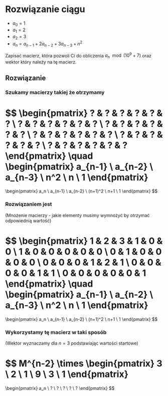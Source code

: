 # Rozwiązanie ciągu

- $a_0 = 1$
- $a_1 = 2$
- $a_2 = 3$
- $a_n = a_{n-1} + 2a_{n-2} + 3a_{n-3} + n^2$

Zapisać macierz, która pozwoli Ci do obliczenia $a_n \mod (10^9 + 7)$ oraz wektor który należy na tę macierz.

## Rozwiązanie

### Szukamy macierzy takiej że otrzymamy

$$
\begin{pmatrix}
? & ? & ? & ? & ? & ? \\
? & ? & ? & ? & ? & ? \\
? & ? & ? & ? & ? & ? \\
? & ? & ? & ? & ? & ? \\
? & ? & ? & ? & ? & ? \\
? & ? & ? & ? & ? & ?
\end{pmatrix}
\quad
\begin{pmatrix}
a_{n-1} \\
a_{n-2} \\
a_{n-3} \\
n^2 \\
n \\
1
\end{pmatrix}
=
\begin{pmatrix}
a_n \\
a_{n-1} \\
a_{n-2} \\
(n+1)^2 \\
n+1 \\
1
\end{pmatrix}
$$

### Rozwiązaniem jest

(Mnożenie macierzy - jakie elementy musimy wymnożyć by otrzymać odpowiednią wartość)

$$
\begin{pmatrix}
1 & 2 & 3 & 1 & 0 & 0 \\
1 & 0 & 0 & 0 & 0 & 0 \\
0 & 1 & 0 & 0 & 0 & 0 \\
0 & 0 & 0 & 1 & 2 & 1 \\
0 & 0 & 0 & 0 & 1 & 1 \\
0 & 0 & 0 & 0 & 0 & 1
\end{pmatrix}
\quad
\begin{pmatrix}
a_{n-1} \\
a_{n-2} \\
a_{n-3} \\
n^2 \\
n \\
1
\end{pmatrix}
=
\begin{pmatrix}
a_n \\
a_{n-1} \\
a_{n-2} \\
(n+1)^2 \\
n+1 \\
1
\end{pmatrix}
$$

### Wykorzystamy tę macierz w taki sposób

(Wektor wyznaczamy dla $n=3$ podstawiając wartości startowe)

$$
M^{n-2} \times \begin{pmatrix}
3 \\
2 \\
1 \\
9 \\
3 \\
1
\end{pmatrix}
=
\begin{pmatrix}
a_n \\
? \\
? \\
? \\
? \\
?
\end{pmatrix}
$$
